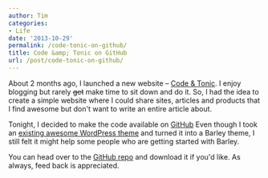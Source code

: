 ```yaml
---
author: Tim
categories:
- Life
date: '2013-10-29'
permalink: /code-tonic-on-github/
title: Code &amp; Tonic on GitHub
url: /post/code-tonic-on-github/
---
```


About 2 months ago, I launched a new website &#8211; <a href="http://codeandtonic.com/" target="_blank">Code & Tonic</a>. I enjoy blogging but rarely <del>get</del> make time to sit down and do it. So, I had the idea to create a simple website where I could share sites, articles and products that I find awesome but don't want to write an entire article about.

Tonight, I decided to make the code available on <a href="https://github.com/twhitacre/code-and-tonic" target="_blank">GitHub</a> Even though I took an <a href="http://wordpress.org/themes/required" target="_blank">existing awesome WordPress theme</a> and turned it into a Barley theme, I still felt it might help some people who are getting started with Barley.

You can head over to the <a href="https://github.com/twhitacre/code-and-tonic" target="_blank">GitHub repo</a> and download it if you'd like. As always, feed back is appreciated.
 